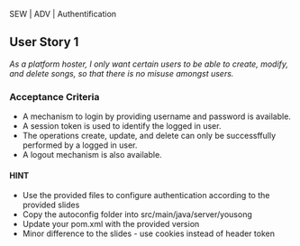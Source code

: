 SEW | ADV | Authentification

## User Story 1
*As a platform hoster, I only want certain users to be able to create, modify, and delete songs, so that there is no misuse amongst users.*

### Acceptance Criteria
- A mechanism to login by providing username and password is available.
- A session token is used to identify the logged in user.
- The operations create, update, and delete can only be successffully performed by a logged in user.
- A logout mechanism is also available.

#### HINT
- Use the provided files to configure authentication according to the provided slides
- Copy the autoconfig folder into src/main/java/server/yousong
- Update your pom.xml with the provided version
- Minor difference to the slides - use cookies instead of header token
